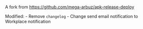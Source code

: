 A fork from https://github.com/mega-arbuz/apk-release-deploy

Modified:
    - Remove `changelog`
    - Change send email notification to Workplace notification